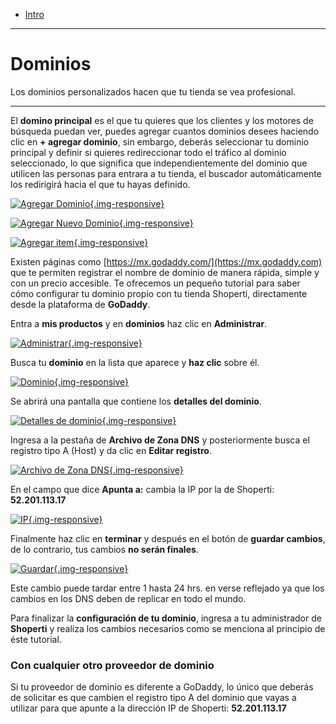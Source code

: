 - [Intro](#intro)

***

<a name="intro"></a>
# Dominios

Los dominios personalizados hacen que tu tienda se vea profesional.

---

El **domino principal** es el que tu quieres que los clientes y los motores de búsqueda puedan ver, puedes agregar cuantos dominios desees haciendo clic en **+ agregar dominio**, sin embargo, deberás seleccionar tu dominio principal y definir si quieres redireccionar todo el tráfico al dominio seleccionado, lo que significa que independientemente del dominio que utilicen las personas para entrara a tu tienda, el buscador automáticamente los redirigirá hacia el que tu hayas definido.

[![Agregar Dominio](/img/help/how/single/add-domain.jpg){.img-responsive}](/img/help/how/single/add-domain.jpg)

[![Agregar Nuevo Dominio](/img/help/how/single/add-new-domain.jpg){.img-responsive}](/img/help/how/single/add-new-domain.jpg)

[![Agregar item](/img/help/how/single/domain-item.jpg){.img-responsive}](/img/help/how/single/domain-item.jpg)

Existen páginas como [https://mx.godaddy.com/](https://mx.godaddy.com) que te permiten registrar el nombre de dominio de manera rápida, simple y con un precio accesible. Te ofrecemos un pequeño tutorial para saber cómo configurar tu dominio propio con tu tienda Shoperti, directamente desde la plataforma de **GoDaddy**.

Entra a **mis productos** y en **dominios** haz clic en **Administrar**.

[![Administrar](/img/help/how/single/go-daddy-admin.jpg){.img-responsive}](/img/help/how/single/go-daddy-admin.jpg)

Busca tu **dominio** en la lista que aparece y **haz clic** sobre él.

[![Dominio](/img/help/how/single/go-daddy-domain.jpg){.img-responsive}](/img/help/how/single/go-daddy-domain.jpg)

Se abrirá una pantalla que contiene los **detalles del dominio**.

[![Detalles de dominio](/img/help/how/single/go-daddy-domain-details.jpg){.img-responsive}](/img/help/how/single/go-daddy-domain-details.jpg)

Ingresa a la pestaña de **Archivo de Zona DNS** y posteriormente busca el registro tipo A (Host) y da clic en **Editar registro**.

[![Archivo de Zona DNS](/img/help/how/single/go-daddy-dns.jpg){.img-responsive}](/img/help/how/single/go-daddy-dns.jpg)

En el campo que dice **Apunta a:** cambia la IP por la de Shoperti: **52.201.113.17**

[![IP](/img/help/how/single/go-daddy-ip.jpg){.img-responsive}](/img/help/how/single/go-daddy-ip.jpg)

Finalmente haz clic en **terminar** y después en el botón de **guardar cambios**, de lo contrario, tus cambios **no serán finales**.

[![Guardar](/img/help/how/single/domain-save.jpg){.img-responsive}](/img/help/how/single/domain-save.jpg)

Este cambio puede tardar entre 1 hasta 24 hrs. en verse reflejado ya que los cambios en los DNS deben de replicar en todo el mundo.

Para finalizar la **configuración de tu dominio**, ingresa a tu administrador de **Shoperti** y realiza los cambios necesarios como se menciona al principio de éste tutorial.

### Con cualquier otro proveedor de dominio

Si tu proveedor de dominio es diferente a GoDaddy, lo único que deberás de solicitar es que cambien el registro tipo A del dominio que vayas a utilizar para que apunte a la dirección IP de Shoperti: **52.201.113.17**
